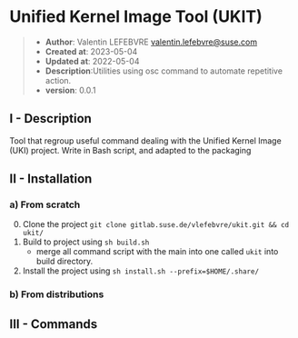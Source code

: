 # Unified Kernel Image Tool (UKIT)

> * **Author**: Valentin LEFEBVRE <valentin.lefebvre@suse.com>
> * **Created at**: 2023-05-04
> * **Updated at**: 2022-05-04
> * **Description**:Utilities using osc command to automate repetitive action.
> * **version**: 0.0.1

## I - Description

Tool that regroup useful command dealing with the Unified Kernel Image (UKI)
project. Write in Bash script, and adapted to the packaging

## II - Installation

### a) From scratch

0. Clone the project `git clone gitlab.suse.de/vlefebvre/ukit.git && cd ukit/`
1. Build to project using `sh build.sh`
    * merge all command script with the main into one called `ukit` into build
    directory.
2. Install the project using `sh install.sh --prefix=$HOME/.share/`

### b) From distributions

## III - Commands
